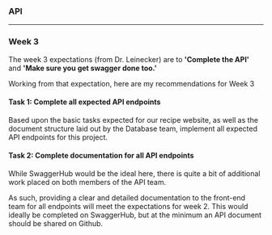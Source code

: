 ### API

***

### Week 3

The week 3 expectations (from Dr. Leinecker) are to **'Complete the API'** and **'Make sure you get swagger done too.'**

Working from that expectation, here are my recommendations for Week 3

#### Task 1: Complete all expected API endpoints

Based upon the basic tasks expected for our recipe website, as well as the document structure laid out by the Database 
team, implement all expected API endpoints for this project.

#### Task 2: Complete documentation for all API endpoints

While SwaggerHub would be the ideal here, there is quite a bit of additional work placed on both members of the API team.

As such, providing a clear and detailed documentation to the front-end team for all endpoints will meet the expectations 
for week 2. This would ideally be completed on SwaggerHub, but at the minimum an API document should be shared on Github. 
